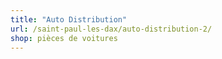 ```yaml
---
title: "Auto Distribution"
url: /saint-paul-les-dax/auto-distribution-2/
shop: pièces de voitures
---
```

